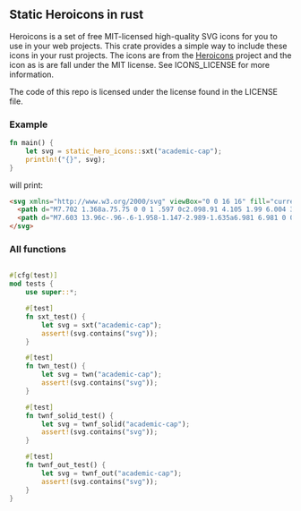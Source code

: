 ## Static Heroicons in rust

Heroicons is a set of free MIT-licensed high-quality SVG icons for you to use in your web projects. This crate provides a simple way to include these icons in your rust projects.
The icons are from the [Heroicons](https://heroicons.com/) project and the icon as is are fall under the MIT license. See ICONS_LICENSE for more information.

The code of this repo is licensed under the license found in the LICENSE file.


### Example
```rust
fn main() {
    let svg = static_hero_icons::sxt("academic-cap");
    println!("{}", svg);
}
```

will print:
```html
<svg xmlns="http://www.w3.org/2000/svg" viewBox="0 0 16 16" fill="currentColor" aria-hidden="true" data-slot="icon">
  <path d="M7.702 1.368a.75.75 0 0 1 .597 0c2.098.91 4.105 1.99 6.004 3.223a.75.75 0 0 1-.194 1.348A34.27 34.27 0 0 0 8.341 8.25a.75.75 0 0 1-.682 0c-.625-.32-1.262-.62-1.909-.901v-.542a36.878 36.878 0 0 1 2.568-1.33.75.75 0 0 0-.636-1.357 38.39 38.39 0 0 0-3.06 1.605.75.75 0 0 0-.372.648v.365c-.773-.294-1.56-.56-2.359-.8a.75.75 0 0 1-.194-1.347 40.901 40.901 0 0 1 6.005-3.223ZM4.25 8.348c-.53-.212-1.067-.411-1.611-.596a40.973 40.973 0 0 0-.418 2.97.75.75 0 0 0 .474.776c.175.068.35.138.524.21a5.544 5.544 0 0 1-.58.681.75.75 0 1 0 1.06 1.06c.35-.349.655-.726.915-1.124a29.282 29.282 0 0 0-1.395-.617A5.483 5.483 0 0 0 4.25 8.5v-.152Z"/>
  <path d="M7.603 13.96c-.96-.6-1.958-1.147-2.989-1.635a6.981 6.981 0 0 0 1.12-3.341c.419.192.834.393 1.244.602a2.25 2.25 0 0 0 2.045 0 32.787 32.787 0 0 1 4.338-1.834c.175.978.315 1.969.419 2.97a.75.75 0 0 1-.474.776 29.385 29.385 0 0 0-4.909 2.461.75.75 0 0 1-.794 0Z"/>
</svg>
```


### All functions
```rust

#[cfg(test)]
mod tests {
    use super::*;

    #[test]
    fn sxt_test() {
        let svg = sxt("academic-cap");
        assert!(svg.contains("svg"));
    }

    #[test]
    fn twn_test() {
        let svg = twn("academic-cap");
        assert!(svg.contains("svg"));
    }

    #[test]
    fn twnf_solid_test() {
        let svg = twnf_solid("academic-cap");
        assert!(svg.contains("svg"));
    }

    #[test]
    fn twnf_out_test() {
        let svg = twnf_out("academic-cap");
        assert!(svg.contains("svg"));
    }
}
```